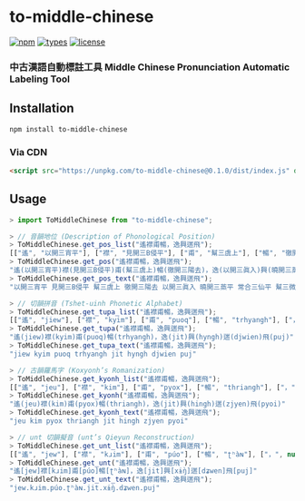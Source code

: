 # to-middle-chinese

[![npm](https://img.shields.io/npm/v/to-middle-chinese)](https://www.npmjs.com/package/to-middle-chinese) [![types](https://img.shields.io/npm/types/to-middle-chinese)](https://www.npmjs.com/package/to-middle-chinese) [![license](https://img.shields.io/npm/l/to-middle-chinese)](https://www.npmjs.com/package/to-middle-chinese)

### 中古漢語自動標註工具 Middle Chinese Pronunciation Automatic Labeling Tool

## Installation

```shell
npm install to-middle-chinese
```

### Via CDN

```html
<script src="https://unpkg.com/to-middle-chinese@0.1.0/dist/index.js" defer></script>
```

## Usage

```js
> import ToMiddleChinese from "to-middle-chinese";

> // 音韻地位 (Description of Phonological Position)
> ToMiddleChinese.get_pos_list("遙襟甫暢，逸興遄飛");
[["遙", "以開三宵平"], ["襟", "見開三B侵平"], ["甫", "幫三虞上"], ["暢", "徹開三陽去"], ["，", null], ["逸", "以開三眞入"], ["興", "曉開三蒸平"], ["遄", "常合三仙平"], ["飛", "幫三微平"]]
> ToMiddleChinese.get_pos("遙襟甫暢，逸興遄飛");
"遙(以開三宵平)襟(見開三B侵平)甫(幫三虞上)暢(徹開三陽去)，逸(以開三眞入)興(曉開三蒸平)遄(常合三仙平)飛(幫三微平)"
> ToMiddleChinese.get_pos_text("遙襟甫暢，逸興遄飛");
"以開三宵平 見開三B侵平 幫三虞上 徹開三陽去 以開三眞入 曉開三蒸平 常合三仙平 幫三微平"

> // 切韻拼音 (Tshet-uinh Phonetic Alphabet)
> ToMiddleChinese.get_tupa_list("遙襟甫暢，逸興遄飛");
[["遙", "jiew"], ["襟", "kyim"], ["甫", "puoq"], ["暢", "trhyangh"], ["，", null], ["逸", "jit"], ["興", "hyngh"], ["遄", "djwien"], ["飛", "puj"]]
> ToMiddleChinese.get_tupa("遙襟甫暢，逸興遄飛");
"遙(jiew)襟(kyim)甫(puoq)暢(trhyangh)，逸(jit)興(hyngh)遄(djwien)飛(puj)"
> ToMiddleChinese.get_tupa_text("遙襟甫暢，逸興遄飛");
"jiew kyim puoq trhyangh jit hyngh djwien puj"

> // 古韻羅馬字 (Koxyonh’s Romanization)
> ToMiddleChinese.get_kyonh_list("遙襟甫暢，逸興遄飛");
[["遙", "jeu"], ["襟", "kim"], ["甫", "pyox"], ["暢", "thriangh"], ["，", null], ["逸", "jit"], ["興", "hingh"], ["遄", "zjyen"], ["飛", "pyoi"]]
> ToMiddleChinese.get_kyonh("遙襟甫暢，逸興遄飛");
"遙(jeu)襟(kim)甫(pyox)暢(thriangh)，逸(jit)興(hingh)遄(zjyen)飛(pyoi)"
> ToMiddleChinese.get_kyonh_text("遙襟甫暢，逸興遄飛");
"jeu kim pyox thriangh jit hingh zjyen pyoi"

> // unt 切韻擬音 (unt’s Qieyun Reconstruction)
> ToMiddleChinese.get_unt_list("遙襟甫暢，逸興遄飛");
[["遙", "jew"], ["襟", "kɹim"], ["甫", "púo"], ["暢", "ʈʰàɴ"], ["，", null], ["逸", "jit"], ["興", "xɨ̀ŋ"], ["遄", "dʑwen"], ["飛", "puj"]]
> ToMiddleChinese.get_unt("遙襟甫暢，逸興遄飛");
"遙[jew]襟[kɹim]甫[púo]暢[ʈʰàɴ]，逸[jit]興[xɨ̀ŋ]遄[dʑwen]飛[puj]"
> ToMiddleChinese.get_unt_text("遙襟甫暢，逸興遄飛");
"jew.kɹim.púo.ʈʰàɴ.jit.xɨ̀ŋ.dʑwen.puj"
```
